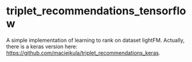 # triplet_recommendations_tensorflow
A simple implementation of learning to rank on dataset lightFM. Actually, there is a keras version here: https://github.com/maciejkula/triplet_recommendations_keras. 
